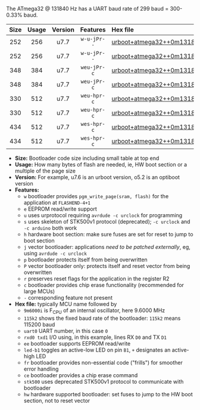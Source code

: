 The ATmega32 @ 131840 Hz has a UART baud rate of 299 baud = 300-0.33% baud.

|Size|Usage|Version|Features|Hex file|
|:-:|:-:|:-:|:-:|:--|
|252|256|u7.7|`w-u-jPr--`|[urboot+atmega32++0m131840i++++0k3_uart0_rxd0_txd1_led+b0_fr.hex](https://raw.githubusercontent.com/stefanrueger/urboot.hex/main/cores/mightycore/atmega32/internal_oscillator/fint++0m131840_Hz/br++++0k3_bps/urboot+atmega32++0m131840i++++0k3_uart0_rxd0_txd1_led+b0_fr.hex)|
|252|256|u7.7|`w-u-jPr--`|[urboot+atmega32++0m131840i++++0k3_uart0_rxd0_txd1_led+b7_fr.hex](https://raw.githubusercontent.com/stefanrueger/urboot.hex/main/cores/mightycore/atmega32/internal_oscillator/fint++0m131840_Hz/br++++0k3_bps/urboot+atmega32++0m131840i++++0k3_uart0_rxd0_txd1_led+b7_fr.hex)|
|348|384|u7.7|`weu-jPr-c`|[urboot+atmega32++0m131840i++++0k3_uart0_rxd0_txd1_ee_led+b0_fr_ce.hex](https://raw.githubusercontent.com/stefanrueger/urboot.hex/main/cores/mightycore/atmega32/internal_oscillator/fint++0m131840_Hz/br++++0k3_bps/urboot+atmega32++0m131840i++++0k3_uart0_rxd0_txd1_ee_led+b0_fr_ce.hex)|
|348|384|u7.7|`weu-jPr-c`|[urboot+atmega32++0m131840i++++0k3_uart0_rxd0_txd1_ee_led+b7_fr_ce.hex](https://raw.githubusercontent.com/stefanrueger/urboot.hex/main/cores/mightycore/atmega32/internal_oscillator/fint++0m131840_Hz/br++++0k3_bps/urboot+atmega32++0m131840i++++0k3_uart0_rxd0_txd1_ee_led+b7_fr_ce.hex)|
|330|512|u7.7|`weu-hpr-c`|[urboot+atmega32++0m131840i++++0k3_uart0_rxd0_txd1_ee_led+b0_fr_ce_hw.hex](https://raw.githubusercontent.com/stefanrueger/urboot.hex/main/cores/mightycore/atmega32/internal_oscillator/fint++0m131840_Hz/br++++0k3_bps/urboot+atmega32++0m131840i++++0k3_uart0_rxd0_txd1_ee_led+b0_fr_ce_hw.hex)|
|330|512|u7.7|`weu-hpr-c`|[urboot+atmega32++0m131840i++++0k3_uart0_rxd0_txd1_ee_led+b7_fr_ce_hw.hex](https://raw.githubusercontent.com/stefanrueger/urboot.hex/main/cores/mightycore/atmega32/internal_oscillator/fint++0m131840_Hz/br++++0k3_bps/urboot+atmega32++0m131840i++++0k3_uart0_rxd0_txd1_ee_led+b7_fr_ce_hw.hex)|
|434|512|u7.7|`wes-hpr-c`|[urboot+atmega32++0m131840i++++0k3_uart0_rxd0_txd1_ee_led+b0_fr_ce_stk500_hw.hex](https://raw.githubusercontent.com/stefanrueger/urboot.hex/main/cores/mightycore/atmega32/internal_oscillator/fint++0m131840_Hz/br++++0k3_bps/urboot+atmega32++0m131840i++++0k3_uart0_rxd0_txd1_ee_led+b0_fr_ce_stk500_hw.hex)|
|434|512|u7.7|`wes-hpr-c`|[urboot+atmega32++0m131840i++++0k3_uart0_rxd0_txd1_ee_led+b7_fr_ce_stk500_hw.hex](https://raw.githubusercontent.com/stefanrueger/urboot.hex/main/cores/mightycore/atmega32/internal_oscillator/fint++0m131840_Hz/br++++0k3_bps/urboot+atmega32++0m131840i++++0k3_uart0_rxd0_txd1_ee_led+b7_fr_ce_stk500_hw.hex)|

- **Size:** Bootloader code size including small table at top end
- **Usage:** How many bytes of flash are needed, ie, HW boot section or a multiple of the page size
- **Version:** For example, u7.6 is an urboot version, o5.2 is an optiboot version
- **Features:**
  + `w` bootloader provides `pgm_write_page(sram, flash)` for the application at `FLASHEND-4+1`
  + `e` EEPROM read/write support
  + `u` uses urprotocol requiring `avrdude -c urclock` for programming
  + `s` uses skeleton of STK500v1 protocol (deprecated); `-c urclock` and `-c arduino` both work
  + `h` hardware boot section: make sure fuses are set for reset to jump to boot section
  + `j` vector bootloader: applications *need to be patched externally*, eg, using `avrdude -c urclock`
  + `p` bootloader protects itself from being overwritten
  + `P` vector bootloader only: protects itself and reset vector from being overwritten
  + `r` preserves reset flags for the application in the register R2
  + `c` bootloader provides chip erase functionality (recommended for large MCUs)
  + `-` corresponding feature not present
- **Hex file:** typically MCU name followed by
  + `9m6000i` is F<sub>CPU</sub> of an internal oscillator, here 9.6000 MHz
  + `115k2` shows the fixed baud rate of the bootloader: `115k2` means 115200 baud
  + `uart0` UART number, in this case `0`
  + `rxd0 txd1` I/O using, in this example, lines RX `D0` and TX `D1`
  + `ee` bootloader supports EEPROM read/write
  + `led-b1` toggles an active-low LED on pin `B1`, `+` designates an active-high LED
  + `fr` bootloader provides non-essential code ("frills") for smoother error handling
  + `ce` bootloader provides a chip erase command
  + `stk500` uses deprecated STK500v1 protocol to communicate with bootloader
  + `hw` hardware supported bootloader: set fuses to jump to the HW boot section, not to reset vector
